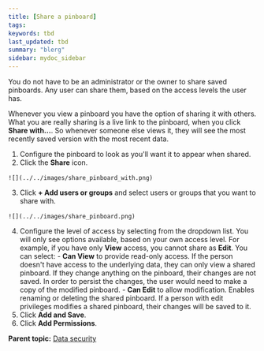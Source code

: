 ```yaml
---
title: [Share a pinboard]
tags: 
keywords: tbd
last_updated: tbd
summary: "blerg"
sidebar: mydoc_sidebar
---
```

You do not have to be an administrator or the owner to share saved pinboards. Any user can share them, based on the access levels the user has.

Whenever you view a pinboard you have the option of sharing it with others. What you are really sharing is a live link to the pinboard, when you click **Share with...**. So whenever someone else views it, they will see the most recently saved version with the most recent data.

1.   Configure the pinboard to look as you'll want it to appear when shared.
2.   Click the **Share** icon.

    ![](../../images/share_pinboard_with.png)

3.   Click **+ Add users or groups** and select users or groups that you want to share with.

    ![](../../images/share_pinboard.png)

4.   Configure the level of access by selecting from the dropdown list. You will only see options available, based on your own access level. For example, if you have only **View** access, you cannot share as **Edit**. You can select:
    -   **Can View** to provide read-only access. If the person doesn't have access to the underlying data, they can only view a shared pinboard. If they change anything on the pinboard, their changes are not saved. In order to persist the changes, the user would need to make a copy of the modified pinboard.
    -   **Can Edit** to allow modification. Enables renaming or deleting the shared pinboard. If a person with edit privileges modifies a shared pinboard, their changes will be saved to it.
5. Click **Add and Save**.
6.   Click **Add Permissions**.

**Parent topic:** [Data security](../../admin/data_security/sharing_security_overview.html)
